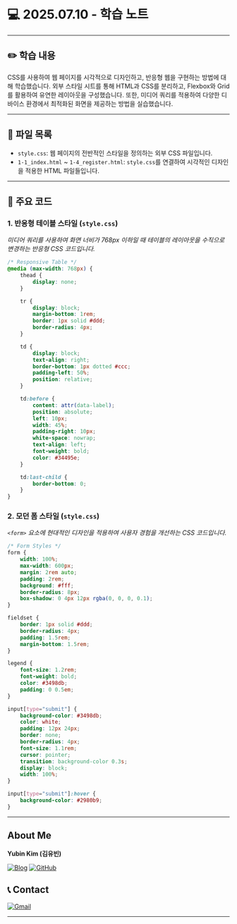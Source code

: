 # 💻 2025.07.10 - 학습 노트

---

## ✏️ 학습 내용

CSS를 사용하여 웹 페이지를 시각적으로 디자인하고, 반응형 웹을 구현하는 방법에 대해 학습했습니다. 외부 스타일 시트를 통해 HTML과 CSS를 분리하고, Flexbox와 Grid를 활용하여 유연한 레이아웃을 구성했습니다. 또한, 미디어 쿼리를 적용하여 다양한 디바이스 환경에서 최적화된 화면을 제공하는 방법을 실습했습니다.

---

## 📁 파일 목록

- `style.css`: 웹 페이지의 전반적인 스타일을 정의하는 외부 CSS 파일입니다.
- `1-1_index.html` ~ `1-4_register.html`: `style.css`를 연결하여 시각적인 디자인을 적용한 HTML 파일들입니다.

---

## 📌 주요 코드

### 1. 반응형 테이블 스타일 (`style.css`)
*미디어 쿼리를 사용하여 화면 너비가 768px 이하일 때 테이블의 레이아웃을 수직으로 변경하는 반응형 CSS 코드입니다.*
```css
/* Responsive Table */
@media (max-width: 768px) {
    thead {
        display: none;
    }

    tr {
        display: block;
        margin-bottom: 1rem;
        border: 1px solid #ddd;
        border-radius: 4px;
    }

    td {
        display: block;
        text-align: right;
        border-bottom: 1px dotted #ccc;
        padding-left: 50%;
        position: relative;
    }

    td:before {
        content: attr(data-label);
        position: absolute;
        left: 10px;
        width: 45%;
        padding-right: 10px;
        white-space: nowrap;
        text-align: left;
        font-weight: bold;
        color: #34495e;
    }

    td:last-child {
        border-bottom: 0;
    }
}
```

### 2. 모던 폼 스타일 (`style.css`)
*`<form>` 요소에 현대적인 디자인을 적용하여 사용자 경험을 개선하는 CSS 코드입니다.*
```css
/* Form Styles */
form {
    width: 100%;
    max-width: 600px;
    margin: 2rem auto;
    padding: 2rem;
    background: #fff;
    border-radius: 8px;
    box-shadow: 0 4px 12px rgba(0, 0, 0, 0.1);
}

fieldset {
    border: 1px solid #ddd;
    border-radius: 4px;
    padding: 1.5rem;
    margin-bottom: 1.5rem;
}

legend {
    font-size: 1.2rem;
    font-weight: bold;
    color: #3498db;
    padding: 0 0.5em;
}

input[type="submit"] {
    background-color: #3498db;
    color: white;
    padding: 12px 24px;
    border: none;
    border-radius: 4px;
    font-size: 1.1rem;
    cursor: pointer;
    transition: background-color 0.3s;
    display: block;
    width: 100%;
}

input[type="submit"]:hover {
    background-color: #2980b9;
}
```

---

## About Me

**Yubin Kim (김유빈)**

[![Blog](https://img.shields.io/badge/Blog-FF5722?style=for-the-badge&logo=blogger&logoColor=white)](https://cases.tistory.com/)
<a href="https://github.com/yubi0210"><img src="https://img.shields.io/badge/GitHub-181717?style=for-the-badge&logo=github&logoColor=white" alt="GitHub"/></a>

## 📞 Contact
[![Gmail](https://img.shields.io/badge/ubinn0210@gmail.com-D14836?style=for-the-badge&logo=gmail&logoColor=white)](mailto:ubinn0210@gmail.com)

---
